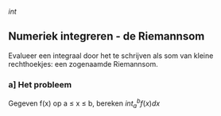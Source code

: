 $int$

## Numeriek integreren - de Riemannsom

Evalueer een integraal door het te schrijven als som van kleine rechthoekjes: een zogenaamde Riemannsom.

### a] Het probleem
Gegeven f(x) op a ≤ x ≤ b, bereken $int_a^b f(x)dx$


